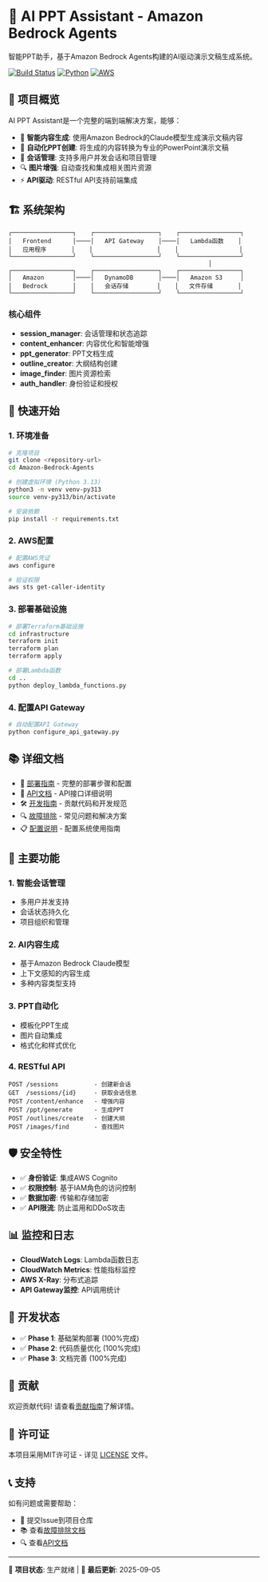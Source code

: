 # 🤖 AI PPT Assistant - Amazon Bedrock Agents

智能PPT助手，基于Amazon Bedrock Agents构建的AI驱动演示文稿生成系统。

[![Build Status](https://img.shields.io/badge/status-production%20ready-brightgreen.svg)]()
[![Python](https://img.shields.io/badge/python-3.13-blue.svg)]()
[![AWS](https://img.shields.io/badge/AWS-Bedrock%20%7C%20Lambda%20%7C%20DynamoDB-orange.svg)]()

## 🎯 项目概览

AI PPT Assistant是一个完整的端到端解决方案，能够：

- 📝 **智能内容生成**: 使用Amazon Bedrock的Claude模型生成演示文稿内容
- 🎨 **自动化PPT创建**: 将生成的内容转换为专业的PowerPoint演示文稿
- 🔧 **会话管理**: 支持多用户并发会话和项目管理
- 🔍 **图片增强**: 自动查找和集成相关图片资源
- ⚡ **API驱动**: RESTful API支持前端集成

## 🏗 系统架构

```
┌─────────────────┐    ┌──────────────────┐    ┌─────────────────┐
│   Frontend      │────│   API Gateway    │────│   Lambda函数    │
│   应用程序       │    │                  │    │                 │
└─────────────────┘    └──────────────────┘    └─────────────────┘
                                                        │
┌─────────────────┐    ┌──────────────────┐    ┌─────────────────┐
│   Amazon        │────│   DynamoDB       │────│   Amazon S3     │
│   Bedrock       │    │   会话存储        │    │   文件存储       │
└─────────────────┘    └──────────────────┘    └─────────────────┘
```

### 核心组件

- **session_manager**: 会话管理和状态追踪
- **content_enhancer**: 内容优化和智能增强
- **ppt_generator**: PPT文档生成
- **outline_creator**: 大纲结构创建
- **image_finder**: 图片资源检索
- **auth_handler**: 身份验证和授权

## 🚀 快速开始

### 1. 环境准备

```bash
# 克隆项目
git clone <repository-url>
cd Amazon-Bedrock-Agents

# 创建虚拟环境 (Python 3.13)
python3 -m venv venv-py313
source venv-py313/bin/activate

# 安装依赖
pip install -r requirements.txt
```

### 2. AWS配置

```bash
# 配置AWS凭证
aws configure

# 验证权限
aws sts get-caller-identity
```

### 3. 部署基础设施

```bash
# 部署Terraform基础设施
cd infrastructure
terraform init
terraform plan
terraform apply

# 部署Lambda函数
cd ..
python deploy_lambda_functions.py
```

### 4. 配置API Gateway

```bash
# 自动配置API Gateway
python configure_api_gateway.py
```

## 📚 详细文档

- 📖 [部署指南](部署指南.md) - 完整的部署步骤和配置
- 🔧 [API文档](docs/api.md) - API接口详细说明
- 🛠 [开发指南](CONTRIBUTING.md) - 贡献代码和开发规范
- 🔍 [故障排除](TROUBLESHOOTING.md) - 常见问题和解决方案
- 📋 [配置说明](docs/config_migration_guide.md) - 配置系统使用指南

## 🎨 主要功能

### 1. 智能会话管理
- 多用户并发支持
- 会话状态持久化
- 项目组织和管理

### 2. AI内容生成
- 基于Amazon Bedrock Claude模型
- 上下文感知的内容生成
- 多种内容类型支持

### 3. PPT自动化
- 模板化PPT生成
- 图片自动集成
- 格式化和样式优化

### 4. RESTful API
```
POST /sessions          - 创建新会话
GET  /sessions/{id}     - 获取会话信息
POST /content/enhance   - 增强内容
POST /ppt/generate      - 生成PPT
POST /outlines/create   - 创建大纲
POST /images/find       - 查找图片
```

## 🛡 安全特性

- ✅ **身份验证**: 集成AWS Cognito
- ✅ **权限控制**: 基于IAM角色的访问控制
- ✅ **数据加密**: 传输和存储加密
- ✅ **API限流**: 防止滥用和DDoS攻击

## 📊 监控和日志

- **CloudWatch Logs**: Lambda函数日志
- **CloudWatch Metrics**: 性能指标监控
- **AWS X-Ray**: 分布式追踪
- **API Gateway监控**: API调用统计

## 🔄 开发状态

- ✅ **Phase 1**: 基础架构部署 (100%完成)
- ✅ **Phase 2**: 代码质量优化 (100%完成)  
- ✅ **Phase 3**: 文档完善 (100%完成)  

## 🤝 贡献

欢迎贡献代码! 请查看[贡献指南](CONTRIBUTING.md)了解详情。

## 📝 许可证

本项目采用MIT许可证 - 详见 [LICENSE](LICENSE) 文件。

## 📞 支持

如有问题或需要帮助：

- 📧 提交Issue到项目仓库
- 📚 查看[故障排除文档](TROUBLESHOOTING.md)
- 🔍 查看[API文档](docs/api.md)

---

🚀 **项目状态**: 生产就绪 | 📅 **最后更新**: 2025-09-05